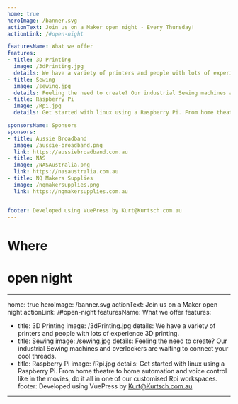 ```yaml
---
home: true
heroImage: /banner.svg
actionText: Join us on a Maker open night - Every Thursday!
actionLink: /#open-night

featuresName: What we offer
features: 
- title: 3D Printing
  image: /3dPrinting.jpg
  details: We have a variety of printers and people with lots of experience 3D printing.
- title: Sewing
  image: /sewing.jpg
  details: Feeling the need to create? Our industrial Sewing machines and overlockers are waiting to connect your cool threads.
- title: Raspberry Pi
  image: /Rpi.jpg
  details: Get started with linux using a Raspberry Pi. From home theatre to home automation and voice control like in the movies, do it all in one of our customised Rpi workspaces.

sponsorsName: Sponsors
sponsors: 
- title: Aussie Broadband
  image: /aussie-broadband.png
  link: https://aussiebroadband.com.au
- title: NAS
  image: /NASAustralia.png
  link: https://nasaustralia.com.au
- title: NQ Makers Supplies
  image: /nqmakersupplies.png
  link: https://nqmakersupplies.com.au


footer: Developed using VuePress by Kurt@Kurtsch.com.au
---
```

<!-- <my-header></my-header>
 -->


# Where

<where></where>

# open night

---
home: true
heroImage: /banner.svg
actionText: Join us on a Maker open night
actionLink: /#open-night
featuresName: What we offer
features: 
- title: 3D Printing
  image: /3dPrinting.jpg
  details: We have a variety of printers and people with lots of experience 3D printing.
- title: Sewing
  image: /sewing.jpg
  details: Feeling the need to create? Our industrial Sewing machines and overlockers are waiting to connect your cool threads.
- title: Raspberry Pi
  image: /Rpi.jpg
  details: Get started with linux using a Raspberry Pi. From home theatre to home automation and voice control like in the movies, do it all in one of our customised Rpi workspaces.
footer: Developed using VuePress by Kurt@Kurtsch.com.au
---